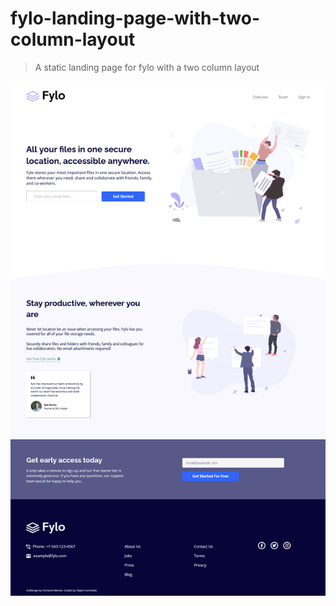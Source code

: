 # fylo-landing-page-with-two-column-layout

> A static landing page for fylo with a two column layout

![screenshot](./resources/images/fylo.png)

